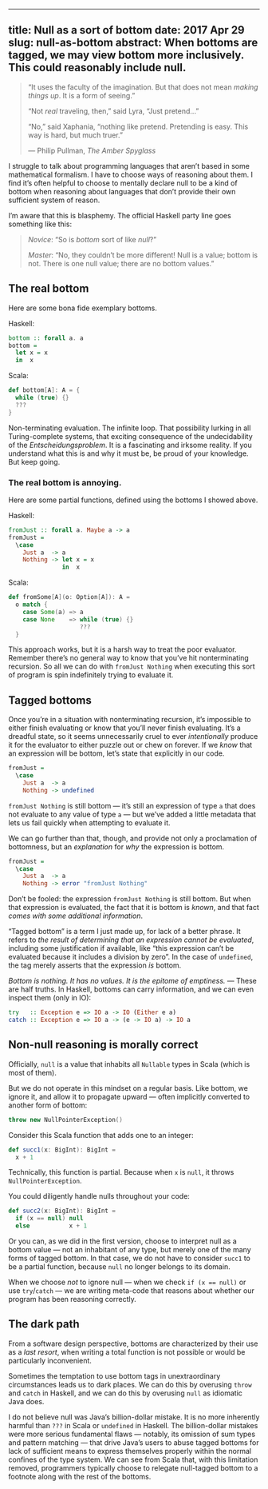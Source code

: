 --------------------------------------------------------------------------------
title:     Null as a sort of bottom
date:      2017 Apr 29
slug:      null-as-bottom
abstract:  When bottoms are tagged, we may view bottom more inclusively.
           This could reasonably include null.
--------------------------------------------------------------------------------

> “It uses the faculty of the imagination. But that does not mean *making things
> up*. It is a form of seeing.”
>
> “Not *real* traveling, then,” said Lyra, “Just pretend...”
>
> “No,” said Xaphania, “nothing like pretend. Pretending is easy. This way is
> hard, but much truer.”
>
> — Philip Pullman, *The Amber Spyglass*

I struggle to talk about programming languages that aren’t based in some
mathematical formalism. I have to choose ways of reasoning about them. I find
it’s often helpful to choose to mentally declare null to be a kind of bottom
when reasoning about languages that don’t provide their own sufficient system of
reason.

I’m aware that this is blasphemy. The official Haskell party line goes something
like this:

> *Novice*: “So is *bottom* sort of like *null*?”
>
> *Master*: “No, they couldn’t be more different! Null is a value; bottom is
  not. There is one null value; there are no bottom values.”

## The real bottom

Here are some bona fide exemplary bottoms.

Haskell:

```haskell
bottom :: forall a. a
bottom =
  let x = x
  in  x
```

Scala:

```scala
def bottom[A]: A = {
  while (true) {}
  ???
}
```

Non-terminating evaluation. The infinite loop. That possibility lurking in all
Turing-complete systems, that exciting consequence of the undecidability of the
*Entscheidungsproblem*. It is a fascinating and irksome reality. If you
understand what this is and why it must be, be proud of your knowledge. But keep
going.

### The real bottom is annoying.

Here are some partial functions, defined using the bottoms I showed above.

Haskell:

```haskell
fromJust :: forall a. Maybe a -> a
fromJust =
  \case
    Just a  -> a
    Nothing -> let x = x
               in  x
```

Scala:

```scala
def fromSome[A](o: Option[A]): A =
  o match {
    case Some(a) => a
    case None    => while (true) {}
                    ???
  }
```

This approach works, but it is a harsh way to treat the poor evaluator. Remember
there’s no general way to know that you’ve hit nonterminating recursion. So all
we can do with `fromJust Nothing` when executing this sort of program is spin
indefinitely trying to evaluate it.

## Tagged bottoms

Once you’re in a situation with nonterminating recursion, it’s impossible to
either finish evaluating or know that you’ll never finish evaluating. It’s a
dreadful state, so it seems unnecessarily cruel to ever *intentionally* produce
it for the evaluator to either puzzle out or chew on forever. If we *know* that
an expression will be bottom, let’s state that explicitly in our code.

```haskell
fromJust =
  \case
    Just a  -> a
    Nothing -> undefined
```

`fromJust Nothing` is still bottom — it’s still an expression of type `a` that
does not evaluate to any value of type `a` — but we’ve added a little metadata
that lets us fail quickly when attempting to evaluate it.

We can go further than that, though, and provide not only a proclamation of
bottomness, but an *explanation* for *why* the expression is bottom.

```haskell
fromJust =
  \case
    Just a  -> a
    Nothing -> error "fromJust Nothing"
```

Don’t be fooled: the expression `fromJust Nothing` is still bottom. But when
that expression is evaluated, the fact that it is bottom is *known*, and that
fact *comes with some additional information*.

“Tagged bottom” is a term I just made up, for lack of a better phrase. It refers
to *the result of determining that an expression cannot be evaluated*, including
some justification if available, like “this expression can’t be evaluated
because it includes a division by zero”. In the case of `undefined`, the tag
merely asserts that the expression *is* bottom.

*Bottom is nothing. It has no values. It is the epitome of emptiness.* — These
are half truths. In Haskell, bottoms can carry information, and we can even
inspect them (only in IO):

```haskell
try   :: Exception e => IO a -> IO (Either e a)
catch :: Exception e => IO a -> (e -> IO a) -> IO a
```

## Non-null reasoning is morally correct

Officially, `null` is a value that inhabits all `Nullable` types in Scala (which
is most of them).

But we do not operate in this mindset on a regular basis. Like bottom, we ignore
it, and allow it to propagate upward — often implicitly converted to
another form of bottom:

```scala
throw new NullPointerException()
```

Consider this Scala function that adds one to an integer:

```scala
def succ1(x: BigInt): BigInt =
  x + 1
```

Technically, this function is partial. Because when `x` is `null`, it throws
`NullPointerException`.

You could diligently handle nulls throughout your code:

```scala
def succ2(x: BigInt): BigInt =
  if (x == null) null
  else           x + 1
```

Or you can, as we did in the first version, choose to interpret null as a bottom
value — not an inhabitant of any type, but merely one of the many forms of
tagged bottom. In that case, we do not have to consider `succ1` to be a partial
function, because `null` no longer belongs to its domain.

When we choose *not* to ignore null — when we check `if (x == null)` or use
`try`/`catch` — we are writing meta-code that reasons about whether our program
has been reasoning correctly.

## The dark path

From a software design perspective, bottoms are characterized by their use as a
*last resort*, when writing a total function is not possible or would be
particularly inconvenient.

Sometimes the temptation to use bottom tags in unextraordinary circumstances
leads us to dark places. We can do this by overusing `throw` and `catch` in
Haskell, and we can do this by overusing `null` as idiomatic Java does.

I do not believe null was Java’s billion-dollar mistake. It is no more
inherently harmful than `???` in Scala or `undefined` in Haskell. The
billion-dollar mistakes were more serious fundamental flaws — notably, its
omission of sum types and pattern matching — that drive Java’s users to abuse
tagged bottoms for lack of sufficient means to express themselves properly
within the normal confines of the type system. We can see from Scala that, with
this limitation removed, programmers typically choose to relegate null-tagged
bottom to a footnote along with the rest of the bottoms.
